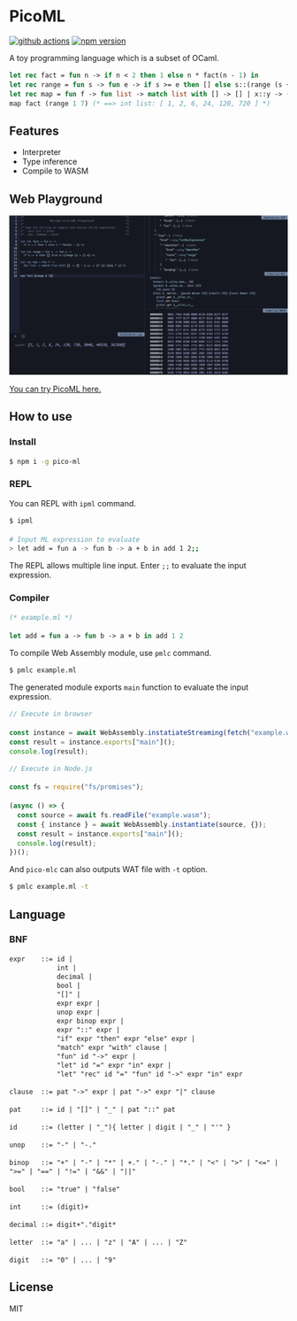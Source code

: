 # PicoML

[![github actions](https://github.com/Quramy/pico-ml/workflows/build/badge.svg)](https://github.com/Quramy/pico-ml/actions)
[![npm version](https://badge.fury.io/js/pico-ml.svg)](https://badge.fury.io/js/pico-ml)

A toy programming language which is a subset of OCaml.

```ocaml
let rec fact = fun n -> if n < 2 then 1 else n * fact(n - 1) in
let rec range = fun s -> fun e -> if s >= e then [] else s::(range (s + 1) e) in
let rec map = fun f -> fun list -> match list with [] -> [] | x::y -> (f x)::(map f y) in
map fact (range 1 7) (* ==> int list: [ 1, 2, 6, 24, 120, 720 ] *)
```

## Features

- Interpreter
- Type inference
- Compile to WASM

## Web Playground

[![Playground](https://raw.githubusercontent.com/Quramy/pico-ml/main/playground_capture.png)](https://quramy.github.io/pico-ml/)

[You can try PicoML here.](https://quramy.github.io/pico-ml/)

## How to use

### Install

```sh
$ npm i -g pico-ml
```

### REPL

You can REPL with `ipml` command.

```sh
$ ipml

# Input ML expression to evaluate
> let add = fun a -> fun b -> a + b in add 1 2;;
```

The REPL allows multiple line input. Enter `;;` to evaluate the input expression.

### Compiler

```ocaml
(* example.ml *)

let add = fun a -> fun b -> a + b in add 1 2
```

To compile Web Assembly module, use `pmlc` command.

```sh
$ pmlc example.ml
```

The generated module exports `main` function to evaluate the input expression.

```js
// Execute in browser

const instance = await WebAssembly.instatiateStreaming(fetch("example.wasm"), {});
const result = instance.exports["main"]();
console.log(result);
```

```js
// Execute in Node.js

const fs = require("fs/promises");

(async () => {
  const source = await fs.readFile("example.wasm");
  const { instance } = await WebAssembly.instantiate(source, {});
  const result = instance.exports["main"]();
  console.log(result);
})();
```

And `pico-mlc` can also outputs WAT file with `-t` option.

```sh
$ pmlc example.ml -t
```

## Language

### BNF

```
expr    ::= id |
            int |
            decimal |
            bool |
            "[]" |
            expr expr |
            unop expr |
            expr binop expr |
            expr "::" expr |
            "if" expr "then" expr "else" expr |
            "match" expr "with" clause |
            "fun" id "->" expr |
            "let" id "=" expr "in" expr |
            "let" "rec" id "=" "fun" id "->" expr "in" expr

clause  ::= pat "->" expr | pat "->" expr "|" clause

pat     ::= id | "[]" | "_" | pat "::" pat

id      ::= (letter | "_"){ letter | digit | "_" | "'" }

unop    ::= "-" | "-."

binop   ::= "+" | "-" | "*" | +." | "-." | "*." | "<" | ">" | "<=" | ">=" | "==" | "!=" | "&&" | "||"

bool    ::= "true" | "false"

int     ::= (digit)+

decimal ::= digit+"."digit*

letter  ::= "a" | ... | "z" | "A" | ... | "Z"

digit   ::= "0" | ... | "9"
```

## License

MIT
